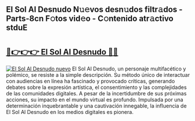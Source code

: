 ## El Sol Al Desnudo N𝚞𝚎vos desn𝚞dos filtr𝚊dos - Parts-8cn F𝚘tos vid𝚎o - C𝚘ntenido atr𝚊ctivo stduE

# <h2><a href="http://mb5qnf.tromn.icu/?c=El+Sol+Al+Desnudo">🔗👉👉👉 El Sol Al Desnudo 🔗🔗</a></h2>

[![El Sol Al Desnudo nuevo](https://i.imgur.com/pEAQMta.gif)](http://mb5qnf.tromn.icu/?c=El+Sol+Al+Desnudo)
El Sol Al Desnudo, un personaje multifacético y polémico, se resiste a la simple descripción. Su método único de interactuar con audiencias en línea ha fascinado y provocado críticas, generando debates sobre la expresión artística, el consentimiento y las complejidades de las comunidades digitales. A pesar de la incertidumbre de sus próximas acciones, su impacto en el mundo virtual es profundo. Impulsada por una determinación inquebrantable y una cautivación innegable, la influencia de El Sol Al Desnudo en los medios digitales es pionera.
